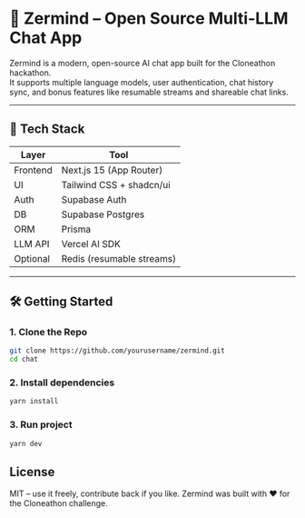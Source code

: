 # 🧠 Zermind – Open Source Multi-LLM Chat App

Zermind is a modern, open-source AI chat app built for the Cloneathon hackathon.  
It supports multiple language models, user authentication, chat history sync, and bonus features like resumable streams and shareable chat links.

---

## 🚀 Tech Stack

| Layer        | Tool                      |
|--------------|---------------------------|
| Frontend     | Next.js 15 (App Router)   |
| UI           | Tailwind CSS + shadcn/ui  |
| Auth         | Supabase Auth             |
| DB           | Supabase Postgres         |
| ORM          | Prisma      |
| LLM API      | Vercel AI SDK             |
| Optional     | Redis (resumable streams) |

---

## 🛠️ Getting Started

### 1. Clone the Repo

```bash
git clone https://github.com/yourusername/zermind.git
cd chat
```

### 2. Install dependencies

```bash
yarn install
```

### 3. Run project

```bash
yarn dev
```

## License
MIT – use it freely, contribute back if you like.
Zermind was built with ❤️ for the Cloneathon challenge.
